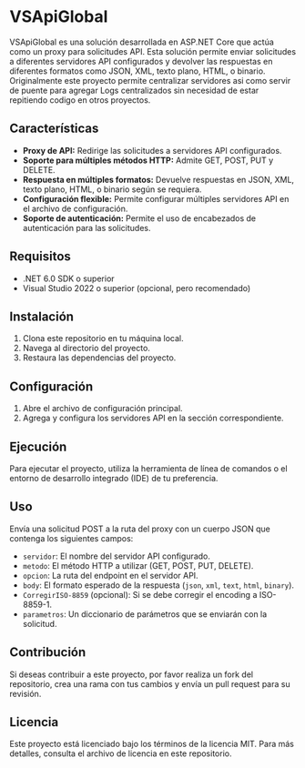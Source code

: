 # VSApiGlobal

VSApiGlobal es una solución desarrollada en ASP.NET Core que actúa como un proxy para solicitudes API. Esta solución permite enviar solicitudes a diferentes servidores API configurados y devolver las respuestas en diferentes formatos como JSON, XML, texto plano, HTML, o binario.
Originalmente este proyecto permite centralizar servidores asi como servir de puente para agregar Logs centralizados sin necesidad de estar repitiendo codigo en otros proyectos.

## Características

- **Proxy de API:** Redirige las solicitudes a servidores API configurados.
- **Soporte para múltiples métodos HTTP:** Admite GET, POST, PUT y DELETE.
- **Respuesta en múltiples formatos:** Devuelve respuestas en JSON, XML, texto plano, HTML, o binario según se requiera.
- **Configuración flexible:** Permite configurar múltiples servidores API en el archivo de configuración.
- **Soporte de autenticación:** Permite el uso de encabezados de autenticación para las solicitudes.

## Requisitos

- .NET 6.0 SDK o superior
- Visual Studio 2022 o superior (opcional, pero recomendado)

## Instalación

1. Clona este repositorio en tu máquina local.
2. Navega al directorio del proyecto.
3. Restaura las dependencias del proyecto.

## Configuración

1. Abre el archivo de configuración principal.
2. Agrega y configura los servidores API en la sección correspondiente.

## Ejecución

Para ejecutar el proyecto, utiliza la herramienta de línea de comandos o el entorno de desarrollo integrado (IDE) de tu preferencia.

## Uso

Envía una solicitud POST a la ruta del proxy con un cuerpo JSON que contenga los siguientes campos:

- `servidor`: El nombre del servidor API configurado.
- `metodo`: El método HTTP a utilizar (GET, POST, PUT, DELETE).
- `opcion`: La ruta del endpoint en el servidor API.
- `body`: El formato esperado de la respuesta (`json`, `xml`, `text`, `html`, `binary`).
- `CorregirISO-8859` (opcional): Si se debe corregir el encoding a ISO-8859-1.
- `parametros`: Un diccionario de parámetros que se enviarán con la solicitud.

## Contribución

Si deseas contribuir a este proyecto, por favor realiza un fork del repositorio, crea una rama con tus cambios y envía un pull request para su revisión.

## Licencia

Este proyecto está licenciado bajo los términos de la licencia MIT. Para más detalles, consulta el archivo de licencia en este repositorio.
